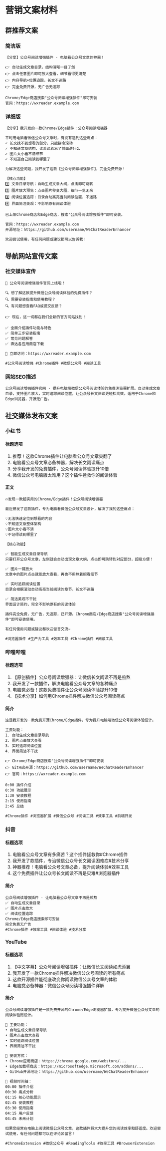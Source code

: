 # 营销文案材料

## 群推荐文案

### 简洁版

```
【分享】公众号阅读增强插件 - 电脑看公众号文章的神器！

👉 自动生成文章目录，结构清晰一目了然
👉 点击任意图片即可放大查看，细节看得更清楚
👉 内容导航+位置追踪，长文不迷路
👉 完全免费开源，无广告无追踪

Chrome/Edge商店搜索"公众号阅读增强插件"即可安装
官网：https://wxreader.example.com
```

### 详细版

```
【分享】我开发的一款Chrome/Edge插件：公众号阅读增强器

平时用电脑看微信公众号文章时，有没有遇到这些痛点：
✓ 长文找不到想看的部分，只能拼命滚动
✓ 不知道文章结构，读着读着忘了前面讲什么
✓ 图片太小看不清细节
✓ 不知道自己阅读到哪里了

为解决这些问题，我开发了这款【公众号阅读增强插件】，完全免费开源！

【核心功能】
1️⃣ 文章目录导航：自动生成文章大纲，点击即可跳转
2️⃣ 图片放大预览：点击图片秒变大图，细节一览无余
3️⃣ 阅读位置追踪：目录自动高亮当前阅读位置，不迷路
4️⃣ 界面简洁美观：不影响原有阅读体验

已上架Chrome商店和Edge商店，搜索"公众号阅读增强插件"即可安装。

官网：https://wxreader.example.com
开源地址：https://github.com/username/WeChatReaderEnhancer

欢迎尝试使用，有任何问题或建议都可以告诉我！
```

## 导航网站宣传文案

### 社交媒体宣传

```
📢 公众号阅读增强插件官网上线啦！

🔍 想了解这款提升微信公众号阅读体验的免费插件？
🔍 需要安装指南和使用教程？
🔍 有问题想查看FAQ或提交反馈？

👉 现在，这一切都在我们全新的官方网站找到！

✅ 全面介绍插件功能与特色
✅ 简单三步安装指南
✅ 常见问题解答
✅ 直达各应用商店下载

🚀 立即访问：https://wxreader.example.com

#公众号阅读增强 #Chrome插件 #微信公众号 #阅读工具
```

### 网站SEO描述

```
公众号阅读增强插件官网 - 提升电脑端微信公众号阅读体验的免费浏览器扩展。自动生成文章目录，支持图片放大，实时追踪阅读位置，让公众号长文阅读更轻松高效。适用于Chrome和Edge浏览器，开源无广告。
```

## 社交媒体发布文案

### 小红书

#### 标题选项

1. 推荐！这款Chrome插件让电脑看公众号文章爽翻了
2. 电脑看公众号文章必备神器，解决长文阅读痛点
3. 分享我开发的免费插件，公众号阅读体验提升10倍
4. 微信公众号电脑版太难用？这个插件拯救你的阅读体验

#### 正文

```
🔥发现一款超实用的Chrome/Edge插件！公众号阅读增强器

最近研发了这款插件，专为电脑看微信公众号文章设计，解决了我的这些痛点：

💡无法快速定位到想看的内容
💡不知道文章整体架构
💡图片太小看不清
💡不记得读到哪里了

【核心功能】

✅ 智能生成文章目录导航
只要打开公众号文章，左侧就会自动出现文章大纲，点击即可跳转到对应部分，超级方便！

✅ 图片一键放大
文章中的图片点击就能放大查看，再也不用眯着眼看细节

✅ 实时追踪阅读位置
目录会根据滚动自动高亮当前阅读的章节，长文不迷路

✅ 简洁美观不干扰
界面设计简约，完全不影响原有的阅读体验

插件完全免费，无广告，无追踪，已开源。Chrome商店/Edge商店搜索"公众号阅读增强插件"即可安装使用。

有任何使用问题或建议都欢迎留言交流~

#浏览器插件 #生产力工具 #效率工具 #Chrome插件 #阅读工具
```

### 哔哩哔哩

#### 标题选项

1. 【原创插件】公众号阅读增强器：让微信长文阅读不再是煎熬
2. 我开发了一款插件，解决电脑看公众号文章的各种痛点
3. 电脑党必备！这款免费插件让公众号阅读体验提升10倍
4. 【技术分享】如何用Chrome插件解决微信公众号阅读痛点

#### 简介

```
这是我开发的一款免费开源Chrome/Edge插件，专为提升电脑端微信公众号阅读体验设计。

主要功能：
1. 自动生成文章目录导航
2. 图片点击放大查看
3. 实时追踪阅读位置
4. 界面简洁不干扰

👉 Chrome/Edge商店搜索"公众号阅读增强插件"即可安装
👉 GitHub开源：https://github.com/username/WeChatReaderEnhancer
👉 官网：https://wxreader.example.com

0:00 插件介绍
0:30 功能展示
1:30 安装教程
2:15 使用指南
2:45 总结

#Chrome插件 #浏览器扩展 #微信公众号 #阅读工具 #效率工具 #前端开发
```

### 抖音

#### 标题选项

1. 电脑看公众号文章有多痛苦？这个插件拯救你#Chrome插件
2. 我开发了款插件，专治微信公众号长文阅读困难症#技术分享
3. 神器推荐！电脑看公众号文章必备，提升阅读体验#效率工具
4. 这个免费插件让公众号长文阅读不再是灾难#浏览器插件

#### 简介

```
公众号阅读增强插件 - 让电脑看公众号文章不再是煎熬
✅ 自动生成文章目录
✅ 图片点击放大
✅ 阅读位置追踪
Chrome/Edge商店搜索即可安装
完全免费无广告
#Chrome插件 #效率工具 #阅读体验 #技术分享
```

### YouTube

#### 标题选项

1. 【中文字幕】公众号阅读增强插件：让微信长文阅读如虎添翼
2. 我开发了一款Chrome插件解决微信公众号阅读的所有痛点
3. 这款开源插件能彻底改变你阅读微信公众号文章的体验
4. 电脑党必备神器：微信公众号阅读增强插件详解

#### 简介

```
公众号阅读增强插件是一款免费开源的Chrome/Edge浏览器扩展，专为提升微信公众号文章的阅读体验而设计。

🔹 主要功能：
• 自动生成文章目录导航
• 图片点击放大查看
• 实时追踪阅读位置
• 界面简洁不干扰

🔹 安装方式：
• Chrome应用商店：https://chrome.google.com/webstore/...
• Edge加载项商店：https://microsoftedge.microsoft.com/addons/...
• GitHub开源地址：https://github.com/username/WeChatReaderEnhancer

🔹 视频时间轴：
00:00 插件介绍
00:30 痛点分析
01:15 核心功能展示
02:45 安装教程
03:30 使用指南
04:15 用户反馈
04:45 未来计划

如果您经常在电脑上阅读微信公众号文章，这款插件将大大提升您的阅读效率和舒适度。欢迎尝试使用，有任何问题都可以在评论区留言！

#ChromeExtension #微信公众号 #ReadingTools #效率工具 #BrowserExtension
```
